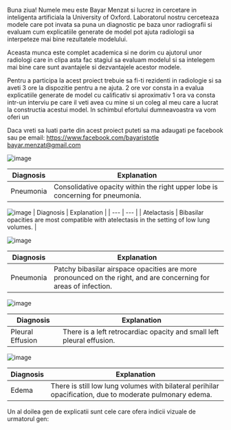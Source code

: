 Buna ziua! Numele meu este Bayar Menzat si lucrez in cercetare in inteligenta artificiala la University of Oxford. 
Laboratorul nostru cerceteaza modele care pot invata sa puna un diagnostic pe baza unor radiografii si evaluam cum explicatiile generate de model pot ajuta radiologii sa interpeteze mai bine rezultatele modelului.

Aceasta munca este complet academica si ne dorim cu ajutorul unor radiologi care in clipa asta fac stagiul sa evaluam modelul si sa intelegem mai bine care sunt avantajele si dezvantajele acestor modele. 

Pentru a participa la acest proiect trebuie sa fi-ti rezidenti in radiologie si sa aveti 3 ore la dispozitie pentru a ne ajuta. 2 ore vor consta in a evalua explicatiile generate de model cu calificativ si aproximativ 1 ora va consta intr-un interviu pe care il veti avea cu mine si un coleg al meu care a lucrat la constructia acestui model.
In schimbul efortului dumneavoastra va vom oferi un 

Daca vreti sa luati parte din acest proiect puteti sa ma adaugati pe facebook sau pe email:
https://www.facebook.com/bayaristotle
bayar.menzat@gmail.com

![image](https://user-images.githubusercontent.com/33934892/236748949-5df05b85-8d80-4080-be38-d02be02e09ff.png)


| Diagnosis | Explanation |
| --- | --- |
| Pneumonia | Consolidative opacity within the right upper lobe is concerning for pneumonia. |


![image](https://user-images.githubusercontent.com/33934892/236750453-58afa5f5-ee29-43db-9e24-127338e88fce.png)
| Diagnosis | Explanation |
| --- | --- |
| Atelactasis | Bibasilar opacities are most compatible with atelectasis in the setting of low lung volumes. |


![image](https://user-images.githubusercontent.com/33934892/236750416-d5b7bd49-1f42-46fe-bf56-9e7cb30b88a4.png)

| Diagnosis | Explanation |
| --- | --- |
| Pneumonia | Patchy bibasilar airspace opacities are more pronounced on the right, and are concerning for areas of infection. |


![image](https://user-images.githubusercontent.com/33934892/236750396-47e4d792-5c1d-4e2d-86d1-f3e2543625a1.png)


| Diagnosis | Explanation |
| --- | --- |
| Pleural Effusion | There is a left retrocardiac opacity and small left pleural effusion. |






![image](https://user-images.githubusercontent.com/33934892/236750355-c9bdc51c-2ffa-4dad-ad4c-395d2b1cb970.png)


| Diagnosis | Explanation |
| --- | --- |
| Edema | There is still low lung volumes with bilateral perihilar opacification, due to moderate pulmonary edema. |


Un al doilea gen de explicatii sunt cele care ofera indicii vizuale de urmatorul gen:
